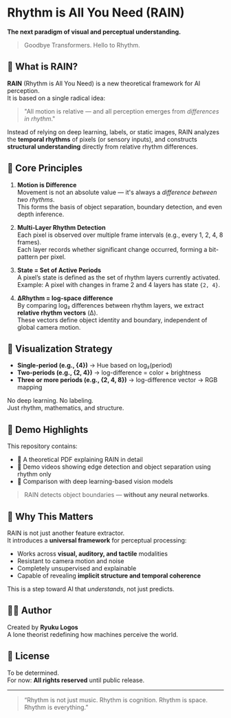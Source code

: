 # Rhythm is All You Need (RAIN)

**The next paradigm of visual and perceptual understanding.**

> Goodbye Transformers. Hello to Rhythm.

## 🌊 What is RAIN?

**RAIN** (Rhythm is All You Need) is a new theoretical framework for AI perception.  
It is based on a single radical idea:

> "All motion is relative — and all perception emerges from *differences in rhythm*."

Instead of relying on deep learning, labels, or static images, RAIN analyzes the **temporal rhythms** of pixels (or sensory inputs), and constructs **structural understanding** directly from relative rhythm differences.

## 🧠 Core Principles

1. **Motion is Difference**  
   Movement is not an absolute value — it's always a *difference between two rhythms*.  
   This forms the basis of object separation, boundary detection, and even depth inference.

2. **Multi-Layer Rhythm Detection**  
   Each pixel is observed over multiple frame intervals (e.g., every 1, 2, 4, 8 frames).  
   Each layer records whether significant change occurred, forming a bit-pattern per pixel.

3. **State = Set of Active Periods**  
   A pixel’s state is defined as the set of rhythm layers currently activated.  
   Example: A pixel with changes in frame 2 and 4 layers has state `{2, 4}`.

4. **ΔRhythm = log-space difference**  
   By comparing log₂ differences between rhythm layers, we extract **relative rhythm vectors** (Δ).  
   These vectors define object identity and boundary, independent of global camera motion.

## 🎨 Visualization Strategy

- **Single-period (e.g., {4})** → Hue based on log₂(period)  
- **Two-periods (e.g., {2, 4})** → log-difference = color + brightness  
- **Three or more periods (e.g., {2, 4, 8})** → log-difference vector → RGB mapping

No deep learning. No labeling.  
Just rhythm, mathematics, and structure.

## 🧪 Demo Highlights

This repository contains:
- 📄 A theoretical PDF explaining RAIN in detail
- 🎥 Demo videos showing edge detection and object separation using rhythm only
- 🧠 Comparison with deep learning-based vision models

> RAIN detects object boundaries — **without any neural networks**.

## 🚀 Why This Matters

RAIN is not just another feature extractor.  
It introduces a **universal framework** for perceptual processing:

- Works across **visual, auditory, and tactile** modalities  
- Resistant to camera motion and noise  
- Completely unsupervised and explainable  
- Capable of revealing **implicit structure and temporal coherence**

This is a step toward AI that *understands*, not just predicts.

## 🧑‍💻 Author

Created by **Ryuku Logos**  
A lone theorist redefining how machines perceive the world.

## 📜 License

To be determined.  
For now: **All rights reserved** until public release.

---

> “Rhythm is not just music. Rhythm is cognition. Rhythm is space. Rhythm is everything.”


